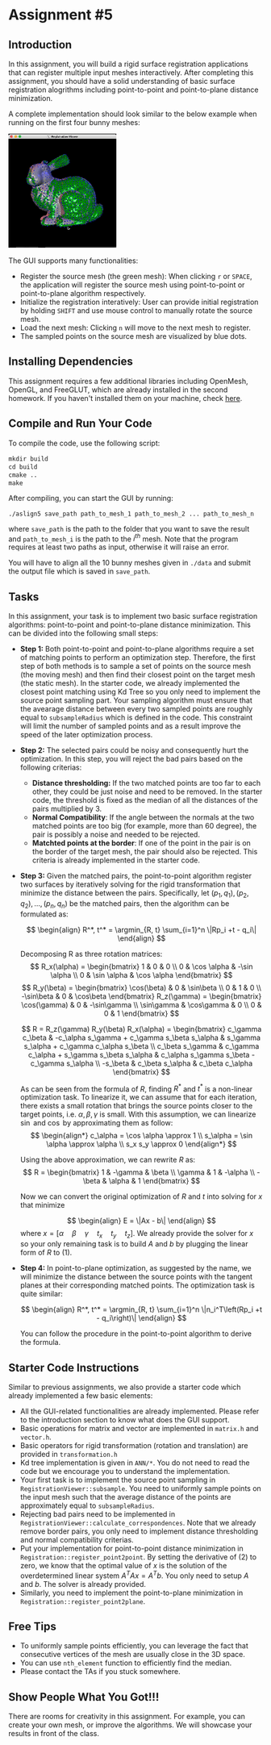 # Assignment #5
## Introduction
In this assignment, you will build a rigid surface registration applications that can register multiple input meshes interactively. After completing this assignment, you should have a solid understanding of basic surface registration alogrithms including point-to-point and point-to-plane distance minimization.

A complete implementation should look similar to the below example when running on the first four bunny meshes:

![Example solution](./resources/example_solution.gif)

The GUI supports many functionalities:
- Register the source mesh (the green mesh): When clicking `r` or `SPACE`, the application will register the source mesh using point-to-point or point-to-plane algorithm respectively.
- Initialize the registration interatively: User can provide initial registration by holding `SHIFT` and use mouse control to manually rotate the source mesh.
- Load the next mesh: Clicking `n` will move to the next mesh to register.
- The sampled points on the source mesh are visualized by blue dots.

## Installing Dependencies
This assignment requires a few additional libraries including OpenMesh, OpenGL, and FreeGLUT, which are already installed in the second homework. If you haven't installed them on your machine, check [here](https://github.com/MBZUAI-Metaverse/CV804-starter-code/tree/main/assign2#installing-dependencies).

## Compile and Run Your Code
To compile the code, use the following script:
```
mkdir build
cd build
cmake ..
make
```

After compiling, you can start the GUI by running:
```
./aslign5 save_path path_to_mesh_1 path_to_mesh_2 ... path_to_mesh_n 
```
where `save_path` is the path to the folder that you want to save the result and `path_to_mesh_i` is the path to the $i^{th}$ mesh. Note that the program requires at least two paths as input, otherwise it will raise an error.

You will have to align all the 10 bunny meshes given in `./data` and submit the output file which is saved in `save_path`.

## Tasks
In this assignment, your task is to implement two basic surface registration algorithms: point-to-point and point-to-plane distance minimization. This can be divided into the following small steps:
- **Step 1:** Both point-to-point and point-to-plane algorithms require a set of matching points to perform an optimization step. Therefore, the first step of both methods is to sample a set of points on the source mesh (the moving mesh) and then find their closest point on the target mesh (the static mesh). In the starter code, we already implemented the closest point matching using Kd Tree so you only need to implement the source point sampling part. Your sampling algorithm must ensure that the avearage distance between every two sampled points are roughly equal to `subsampleRadius` which is defined in the code. This constraint will limit the number of sampled points and as a result improve the speed of the later optimization process.

- **Step 2:** The selected pairs could be noisy and consequently hurt the optimization. In this step, you will reject the bad pairs based on the following criterias:
    - **Distance thresholding:** If the two matched points are too far to each other, they could be just noise and need to be removed. In the starter code, the threshold is fixed as the median of all the distances of the pairs multiplied by 3.
    - **Normal Compatibility**: If the angle between the normals at the two matched points are too big (for example, more than 60 degree), the pair is possibly a noise and needed to be rejected.
    - **Matchted points at the border**: If one of the point in the pair is on the border of the target mesh, the pair should also be rejected. This criteria is already implemented in the starter code.
 
- **Step 3:** Given the matched pairs, the point-to-point algorithm register two surfaces by iteratively solving for the rigid transformation that minimize the distance between the pairs. Specifically, let $(p_1, q_1), (p_2, q_2), ..., (p_n, q_n)$ be the matched pairs, then the algorithm can be formulated as:

    $$
    \begin{align}
    R^*, t^* = \argmin_{R, t} \sum_{i=1}^n \|Rp_i +t - q_i\|
    \end{align}
    $$

    Decomposing R as three rotation matrices:
    $$
    R_x(\alpha) = \begin{bmatrix}
        1 & 0 & 0 \\
        0 & \cos \alpha & -\sin \alpha \\
        0 & \sin \alpha & \cos \alpha
    \end{bmatrix}
    $$
    $$
    R_y(\beta) = \begin{bmatrix}
    \cos(\beta) & 0 & \sin\beta \\
    0 & 1 & 0 \\
    -\sin\beta & 0 & \cos\beta
    \end{bmatrix}
    R_z(\gamma) = \begin{bmatrix}
    \cos(\gamma) & 0 & -\sin\gamma \\
    \sin\gamma & \cos\gamma & 0 \\
    0 & 0 & 1
    \end{bmatrix}
    $$

    $$
    R = R_z(\gamma) R_y(\beta) R_x(\alpha) = \begin{bmatrix}
    c_\gamma c_\beta & -c_\alpha s_\gamma + c_\gamma s_\beta s_\alpha & s_\gamma s_\alpha + c_\gamma c_\alpha s_\beta \\
    c_\beta s_\gamma & c_\gamma c_\alpha + s_\gamma s_\beta s_\alpha & c_\alpha s_\gamma s_\beta - c_\gamma s_\alpha \\
    -s_\beta & c_\beta s_\alpha & c_\beta c_\alpha 
    \end{bmatrix}
    $$

    As can be seen from the formula of $R$, finding $R^*$ and $t^*$ is a non-linear optimization task. To linearize it, we can assume that for each iteration, there exists a small rotation that brings the source points closer to the target points, i.e. $\alpha, \beta, \gamma$ is small. With this assumption, we can linearize $\sin$ and $\cos$ by approximating them as follow:
    $$
    \begin{align*}
    c_\alpha = \cos \alpha \approx 1 \\
    s_\alpha = \sin \alpha \approx \alpha \\
    s_x s_y \approx 0
    \end{align*}
    $$

    Using the above approximation, we can rewrite $R$ as:
    $$
    R = \begin{bmatrix}
    1 & -\gamma & \beta \\
    \gamma & 1 & -\alpha \\
    -\beta & \alpha & 1
    \end{bmatrix}
    $$

    Now we can convert the original optimization of $R$ and $t$ into solving for $x$ that minimize 

    $$
    \begin{align}
    E = \|Ax - b\|
    \end{align}
    $$
    where $x = [\alpha \quad \beta \quad \gamma \quad t_x \quad t_y \quad t_z]$. We already provide the solver for $x$ so your only remaining task is to build $A$ and $b$ by plugging the linear form of $R$ to (1).

- **Step 4:** In point-to-plane optimization, as suggested by the name, we will minimize the distance between the source points with the tangent planes at their corresponding matched points. The optimization task is quite similar:

    $$
    \begin{align}
    R^*, t^* = \argmin_{R, t} \sum_{i=1}^n \|n_i^T\left(Rp_i +t - q_i\right)\|
    \end{align}
    $$

    You can follow the procedure in the point-to-point algorithm to derive the formula.

## Starter Code Instructions
Similar to previous assignments, we also provide a starter code which already implemented a few basic elements:
- All the GUI-related functionalities are already implemented. Please refer to the introduction section to know what does the GUI support.
- Basic operations for matrix and vector are implemented in `matrix.h` and `vector.h`.
- Basic operators for rigid transformation (rotation and translation) are provided in `transformation.h`
- Kd tree implementation is given in `ANN/*`. You do not need to read the code but we encourage you to understand the implementation.
- Your first task is to implement the source point sampling in `RegistrationViewer::subsample`. You need to uniformly sample points on the input mesh such that the average distance of the points are approximately equal to `subsampleRadius`.
- Rejecting bad pairs need to be implemented in `RegistrationViewer::calculate_correspondences`. Note that we already remove border pairs, you only need to implement distance thresholding and normal compatibility criterias.
- Put your implementation for point-to-point distance minimization in `Registration::register_point2point`. By setting the derivative of (2) to zero, we know that the optimal value of $x$ is the solution of the overdetermined linear system $A^TAx = A^Tb$. You only need to setup $A$ and $b$. The solver is already provided.
- Similarly, you need to implement the point-to-plane minimization in `Registration::register_point2plane`.


## Free Tips
- To uniformly sample points efficiently, you can leverage the fact that consecutive vertices of the mesh are usually close in the 3D space.
- You can use `nth_element` function to efficiently find the median.
- Please contact the TAs if you stuck somewhere.


## Show People What You Got!!!
There are rooms for creativity in this assignment. For example, you can create your own mesh, or improve the algorithms. We will showcase your results in front of the class.
